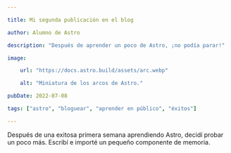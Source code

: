 ```yaml
---

title: Mi segunda publicación en el blog

author: Alumno de Astro

description: "Después de aprender un poco de Astro, ¡no podía parar!"

image:

    url: "https://docs.astro.build/assets/arc.webp"

    alt: "Miniatura de los arcos de Astro."

pubDate: 2022-07-08

tags: ["astro", "bloguear", "aprender en público", "éxitos"]

---
```


Después de una exitosa primera semana aprendiendo Astro, decidí probar un poco más. Escribí e importé un pequeño componente de memoria.